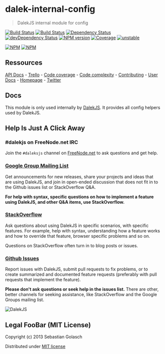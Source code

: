 dalek-internal-config
=========================

> DalekJS internal module for config

[![Build Status](https://travis-ci.org/dalekjs/dalek-internal-config.png)](https://travis-ci.org/dalekjs/dalek-internal-config)
[![Build Status](https://drone.io/github.com/dalekjs/dalek-internal-config/status.png)](https://drone.io/github.com/dalekjs/dalek-internal-config/latest)
[![Dependency Status](https://david-dm.org/dalekjs/dalek-internal-config.png)](https://david-dm.org/dalekjs/dalek-internal-config)
[![devDependency Status](https://david-dm.org/dalekjs/dalek-internal-config/dev-status.png)](https://david-dm.org/dalekjs/dalek-internal-config#info=devDependencies)
[![NPM version](https://badge.fury.io/js/dalek-internal-config.png)](http://badge.fury.io/js/dalek-internal-config)
[![Coverage](http://dalekjs.com/package/dalek-internal-config/master/coverage/coverage.png)](http://dalekjs.com/package/dalek-internal-config/master/coverage/index.html)
[![unstable](https://rawgithub.com/hughsk/stability-badges/master/dist/unstable.svg)](http://github.com/hughsk/stability-badges)

[![NPM](https://nodei.co/npm/dalek-internal-config.png)](https://nodei.co/npm/dalek-internal-config/)
[![NPM](https://nodei.co/npm-dl/dalek-internal-config.png)](https://nodei.co/npm/dalek-internal-config/)

## Ressources

[API Docs](http://dalekjs.com/package/dalek-internal-config/master/api/index.html) -
[Trello](https://trello.com/b/TdYnOoKW/dalek-internal-config) -
[Code coverage](http://dalekjs.com/package/dalek-internal-config/master/coverage/index.html) -
[Code complexity](http://dalekjs.com/package/dalek-internal-config/master/complexity/index.html) -
[Contributing](https://github.com/dalekjs/dalek-internal-config/blob/master/CONTRIBUTING.md) -
[User Docs](http://dalekjs.com/docs/config.html) -
[Homepage](http://dalekjs.com) -
[Twitter](http://twitter.com/dalekjs)

## Docs

This module is only used internally by [DalekJS](//github.com/dalekjs/dalek).
It provides all config helpers used by DalekJS.

## Help Is Just A Click Away

### #dalekjs on FreeNode.net IRC

Join the `#daleksjs` channel on [FreeNode.net](http://freenode.net) to ask questions and get help.

### [Google Group Mailing List](https://groups.google.com/forum/#!forum/dalekjs)

Get announcements for new releases, share your projects and ideas that are
using DalekJS, and join in open-ended discussion that does not fit in
to the Github issues list or StackOverflow Q&A.

**For help with syntax, specific questions on how to implement a feature
using DalekJS, and other Q&A items, use StackOverflow.**

### [StackOverflow](http://stackoverflow.com/questions/tagged/dalekjs)

Ask questions about using DalekJS in specific scenarios, with
specific features. For example, help with syntax, understanding how a feature works and
how to override that feature, browser specific problems and so on.

Questions on StackOverflow often turn in to blog posts or issues.

### [Github Issues](//github.com/dalekjs/dalek-internal-config/issues)

Report issues with DalekJS, submit pull requests to fix problems, or to
create summarized and documented feature requests (preferably with pull
requests that implement the feature).

**Please don't ask questions or seek help in the issues list.** There are
other, better channels for seeking assistance, like StackOverflow and the
Google Groups mailing list.

![DalekJS](https://raw.github.com/dalekjs/dalekjs.com/master/img/logo.png)

## Legal FooBar (MIT License)

Copyright (c) 2013 Sebastian Golasch

Distributed under [MIT license](https://github.com/dalekjs/dalek-internal-config/blob/master/LICENSE-MIT)

